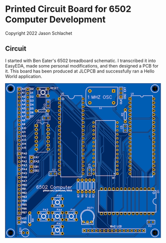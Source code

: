 # Printed Circuit Board for 6502 Computer Development

Copyright 2022 Jason Schlachet


## Circuit

I started with Ben Eater's 6502 breadboard schematic. I transcribed it into EasyEDA,
made some personal modifications, and then designed a PCB for it. This board has
been produced at JLCPCB and successfully ran a Hello World application.


![pcb board image](images/board-front.png "pcb board front")

